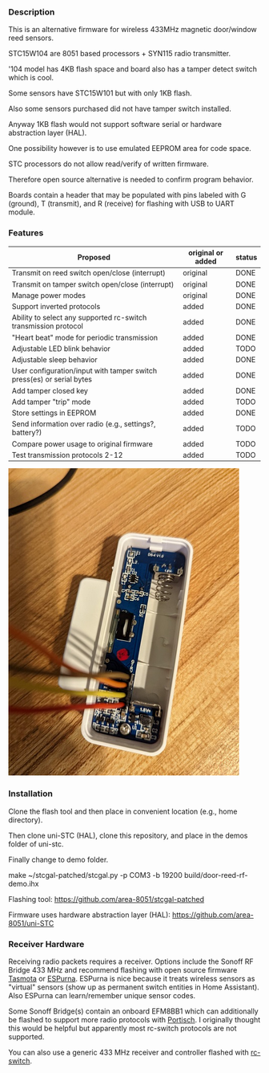 ### Description
This is an alternative firmware for wireless 433MHz magnetic door/window reed sensors.

STC15W104 are 8051 based processors + SYN115 radio transmitter.

'104 model has 4KB flash space and board also has a tamper detect switch which is cool.

Some sensors have STC15W101 but with only 1KB flash.

Also some sensors purchased did not have tamper switch installed.

Anyway 1KB flash would not support software serial or hardware abstraction layer (HAL).

One possibility however is to use emulated EEPROM area for code space.

STC processors do not allow read/verify of written firmware.

Therefore open source alternative is needed to confirm program behavior.

Boards contain a header that may be populated with pins labeled with G (ground), T (transmit), and R (receive) for flashing with USB to UART module.

### Features

| Proposed | original or added | status |
| ------------- | ------------- | ------------- |
| Transmit on reed switch open/close (interrupt)  | original  | DONE |
| Transmit on tamper switch open/close (interrupt)  | original  | DONE |
| Manage power modes  | original  | DONE |
| Support inverted protocols  | added  | DONE |
| Ability to select any supported rc-switch transmission protocol  | added  | DONE |
| "Heart beat" mode for periodic transmission   | added  | DONE |
| Adjustable LED blink behavior   | added  | TODO |
| Adjustable sleep behavior  | added  | DONE |
| User configuration/input with tamper switch press(es) or serial bytes  | added  | DONE |
| Add tamper closed key  | added  | DONE |
| Add tamper "trip" mode   | added  | TODO |
| Store settings in EEPROM  | added  | DONE |
| Send information over radio (e.g., settings?, battery?)  | added  | TODO |
| Compare power usage to original firmware  | added  | TODO |
| Test transmission protocols 2-12  | added  | TODO |

![alt text](/photos/hookup_example.jpg "Wireless 433 MHz Door Sensor")

### Installation
Clone the flash tool and then place in convenient location (e.g., home directory).

  Then clone uni-STC (HAL), clone this repository, and place in the demos folder of uni-stc.
  
  Finally change to demo folder.
  
  make
  ~/stcgal-patched/stcgal.py -p COM3 -b 19200 build/door-reed-rf-demo.ihx

Flashing tool:
https://github.com/area-8051/stcgal-patched

Firmware uses hardware abstraction layer (HAL):
https://github.com/area-8051/uni-STC

### Receiver Hardware
Receiving radio packets requires a receiver. Options include the Sonoff RF Bridge 433 MHz and recommend flashing with open source firmware [Tasmota](https://tasmota.github.io/docs/devices/Sonoff-RF-Bridge-433/ "Tasmota") or [ESPurna](https://github.com/xoseperez/espurna "ESPurna"). ESPurna is nice because it treats wireless sensors as "virtual" sensors (show up as permanent switch entities in Home Assistant). Also ESPurna can learn/remember unique sensor codes.

Some Sonoff Bridge(s) contain an onboard EFM8BB1 which can additionally be flashed to support more radio protocols with [Portisch](https://github.com/Portisch/RF-Bridge-EFM8BB1 "Portisch"). I originally thought this would be helpful but apparently most rc-switch protocols are not supported.

You can also use a generic 433 MHz receiver and controller flashed with [rc-switch](https://github.com/sui77/rc-switch).
